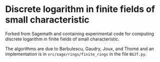 # Discrete logarithm in finite fields of small characteristic

Forked from Sagemath and containing experimental code for computing
discrete logarithm in finite fields of small characteristic.

The algorithms are due to Barbulescu, Gaudry, Joux, and Thomé and an
implementation is in `src/sage/rings/finite_rings` in the file
`BGJT.py`.
